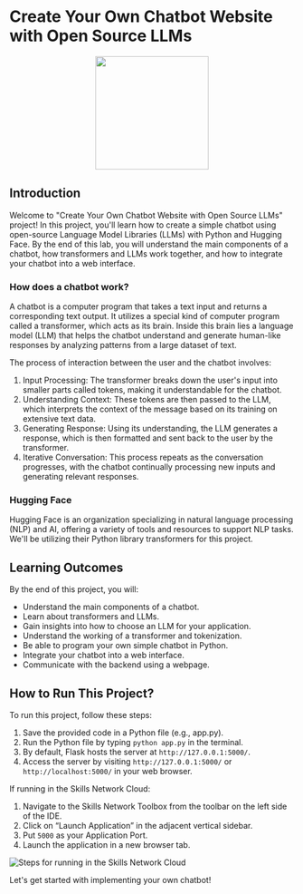 # Create Your Own Chatbot Website with Open Source LLMs

<div align="center">
  <img src="https://www.cio.com/wp-content/uploads/2023/08/chatbot_ai_machine-learning_emerging-tech-100778305-orig.jpg?quality=50&strip=all" width="200px"/>
</div>

## Introduction

Welcome to "Create Your Own Chatbot Website with Open Source LLMs" project! In this project, you'll learn how to create a simple chatbot using open-source Language Model Libraries (LLMs) with Python and Hugging Face. By the end of this lab, you will understand the main components of a chatbot, how transformers and LLMs work together, and how to integrate your chatbot into a web interface.

### How does a chatbot work?

A chatbot is a computer program that takes a text input and returns a corresponding text output. It utilizes a special kind of computer program called a transformer, which acts as its brain. Inside this brain lies a language model (LLM) that helps the chatbot understand and generate human-like responses by analyzing patterns from a large dataset of text.

The process of interaction between the user and the chatbot involves:

1. Input Processing: The transformer breaks down the user's input into smaller parts called tokens, making it understandable for the chatbot.
2. Understanding Context: These tokens are then passed to the LLM, which interprets the context of the message based on its training on extensive text data.
3. Generating Response: Using its understanding, the LLM generates a response, which is then formatted and sent back to the user by the transformer.
4. Iterative Conversation: This process repeats as the conversation progresses, with the chatbot continually processing new inputs and generating relevant responses.

### Hugging Face

Hugging Face is an organization specializing in natural language processing (NLP) and AI, offering a variety of tools and resources to support NLP tasks. We'll be utilizing their Python library transformers for this project.

## Learning Outcomes

By the end of this project, you will:

- Understand the main components of a chatbot.
- Learn about transformers and LLMs.
- Gain insights into how to choose an LLM for your application.
- Understand the working of a transformer and tokenization.
- Be able to program your own simple chatbot in Python.
- Integrate your chatbot into a web interface.
- Communicate with the backend using a webpage.

## How to Run This Project?

To run this project, follow these steps:

1. Save the provided code in a Python file (e.g., app.py).
2. Run the Python file by typing `python app.py` in the terminal.
3. By default, Flask hosts the server at `http://127.0.0.1:5000/`.
4. Access the server by visiting `http://127.0.0.1:5000/` or `http://localhost:5000/` in your web browser.

If running in the Skills Network Cloud:

1. Navigate to the Skills Network Toolbox from the toolbar on the left side of the IDE.
2. Click on “Launch Application” in the adjacent vertical sidebar.
3. Put `5000` as your Application Port.
4. Launch the application in a new browser tab.

![Steps for running in the Skills Network Cloud](https://cf-courses-data.s3.us.cloud-object-storage.appdomain.cloud/IBMSkillsNetwork-GPXX04ESEN/images/lab2-12.png)

Let's get started with implementing your own chatbot!
